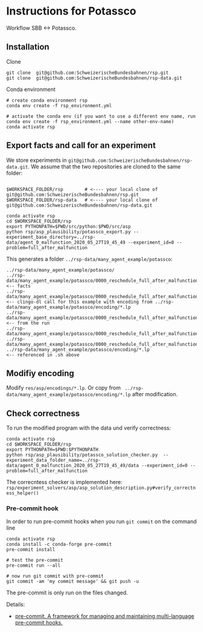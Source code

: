 Instructions for Potassco
=========================

Workflow SBB <-> Potassco.

Installation
------------
Clone
```
git clone  git@github.com:SchweizerischeBundesbahnen/rsp.git
git clone  git@github.com:SchweizerischeBundesbahnen/rsp-data.git
```


Conda environment
```
# create conda environment rsp
conda env create -f rsp_environment.yml

# activate the conda env (if you want to use a different env name, run conda env create -f rsp_environment.yml --name other-env-name)
conda activate rsp
```

Export facts and call for an experiment
---------------------------------------

We store experiments in `git@github.com:SchweizerischeBundesbahnen/rsp-data.git`. We assume that the two repositories are cloned to the same folder:

```

$WORKSPACE_FOLDER/rsp        # <---- your local clone of git@github.com:SchweizerischeBundesbahnen/rsp.git
$WORKSPACE_FOLDER/rsp-data   # <---- your local clone of git@github.com:SchweizerischeBundesbahnen/rsp-data.git

```

```shell script
conda activate rsp
cd $WORKSPACE_FOLDER/rsp
export PYTHONPATH=$PWD/src/python:$PWD/src/asp
python rsp/asp_plausibility/potassco_export.py --experiment_base_directory=../rsp-data/agent_0_malfunction_2020_05_27T19_45_49 --experiment_id=0 --problem=full_after_malfunction
```
This generates a folder `../rsp-data/many_agent_example/potassco`:

```
../rsp-data/many_agent_example/potassco/
../rsp-data/many_agent_example/potassco/0000_reschedule_full_after_malfunction.lp                <-- facts
../rsp-data/many_agent_example/potassco/0000_reschedule_full_after_malfunction.sh                <-- clingo-dl call for this example with encoding from ../rsp-data/many_agent_example/potassco/encoding/*.lp
../rsp-data/many_agent_example/potassco/0000_reschedule_full_after_malfunction_configuration.txt <-- from the run
../rsp-data/many_agent_example/potassco/0000_reschedule_full_after_malfunction_result.txt
../rsp-data/many_agent_example/potassco/0000_reschedule_full_after_malfunction_statistics.txt
../rsp-data/many_agent_example/potassco/encoding/*.lp                                            <-- referenced in .sh above

```


Modifiy encoding
----------------
Modify `res/asp/encodings/*.lp`. Or copy from ` ../rsp-data/many_agent_example/potassco/encoding/*.lp` after modification.


Check correctness
-----------------
To run the modified program with the data und verify correctness:
```shell script
conda activate rsp
cd $WORKSPACE_FOLDER/rsp
export PYTHONPATH=$PWD:$PYTHONPATH
python rsp/asp_plausibility/potassco_solution_checker.py  --experiment_data_folder_name=../rsp-data/agent_0_malfunction_2020_05_27T19_45_49/data --experiment_id=0 --problem=full_after_malfunction
```

The correcntess checker is implemented here: `rsp/experiment_solvers/asp/asp_solution_description.py#verify_correctness_helper()`

### Pre-commit hook
In order to run pre-commit hooks when you run `git commit` on the command line
```
conda activate rsp
conda install -c conda-forge pre-commit
pre-commit install

# test the pre-commit
pre-commit run --all

# now run git commit with pre-commit
git commit -am 'my commit message' && git push -u
```
The pre-commit is only run on the files changed.

Details:
* [ pre-commit.  A framework for managing and maintaining multi-language pre-commit hooks.](https://pre-commit.com/)
